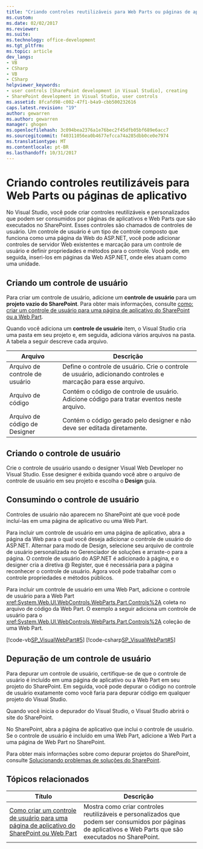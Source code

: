 ```yaml
---
title: "Criando controles reutilizáveis para Web Parts ou páginas de aplicativo | Microsoft Docs"
ms.custom: 
ms.date: 02/02/2017
ms.reviewer: 
ms.suite: 
ms.technology: office-development
ms.tgt_pltfrm: 
ms.topic: article
dev_langs:
- VB
- CSharp
- VB
- CSharp
helpviewer_keywords:
- user controls [SharePoint development in Visual Studio], creating
- SharePoint development in Visual Studio, user controls
ms.assetid: 8fcafd98-c002-47f1-b4a9-cbb500232616
caps.latest.revision: "19"
author: gewarren
ms.author: gewarren
manager: ghogen
ms.openlocfilehash: 3c094bea2376a1e76bec2f45dfb05bf689e6acc7
ms.sourcegitcommit: f40311056ea0b4677efcca74a285dbb0ce0e7974
ms.translationtype: MT
ms.contentlocale: pt-BR
ms.lasthandoff: 10/31/2017
---
```

# <a name="creating-reusable-controls-for-web-parts-or-application-pages"></a>Criando controles reutilizáveis para Web Parts ou páginas de aplicativo
  No Visual Studio, você pode criar controles reutilizáveis e personalizados que podem ser consumidos por páginas de aplicativos e Web Parts que são executados no SharePoint. Esses controles são chamados de controles de usuário. Um controle de usuário é um tipo de controle composto que funciona como uma página da Web do ASP.NET, você pode adicionar controles de servidor Web existentes e marcação para um controle de usuário e definir propriedades e métodos para o controle. Você pode, em seguida, inseri-los em páginas da Web ASP.NET, onde eles atuam como uma unidade.  
  
## <a name="creating-a-user-control"></a>Criando um controle de usuário  
 Para criar um controle de usuário, adicione um **controle de usuário** para um **projeto vazio do SharePoint**. Para obter mais informações, consulte [como: criar um controle de usuário para uma página de aplicativo do SharePoint ou a Web Part](../sharepoint/how-to-create-a-user-control-for-a-sharepoint-application-page-or-web-part.md).  
  
 Quando você adiciona um **controle de usuário** item, o Visual Studio cria uma pasta em seu projeto e, em seguida, adiciona vários arquivos na pasta. A tabela a seguir descreve cada arquivo.  
  
|Arquivo|Descrição|  
|----------|-----------------|  
|Arquivo de controle de usuário|Define o controle de usuário. Crie o controle de usuário, adicionando controles e marcação para esse arquivo.|  
|Arquivo de código|Contém o código de controle de usuário. Adicione código para tratar eventos neste arquivo.|  
|Arquivo de código de Designer|Contém o código gerado pelo designer e não deve ser editada diretamente.|  
  
## <a name="designing-the-user-control"></a>Criando o controle de usuário  
 Crie o controle de usuário usando o designer Visual Web Developer no Visual Studio. Esse designer é exibida quando você abre o arquivo de controle de usuário em seu projeto e escolha o **Design** guia.  

## <a name="consuming-the-user-control"></a>Consumindo o controle de usuário  
 Controles de usuário não aparecem no SharePoint até que você pode incluí-las em uma página de aplicativo ou uma Web Part.  
  
 Para incluir um controle de usuário em uma página de aplicativo, abra a página da Web para o qual você deseja adicionar o controle de usuário do ASP.NET. Alternar para modo de Design, selecione seu arquivo de controle de usuário personalizada no Gerenciador de soluções e arraste-o para a página. O controle de usuário do ASP.NET é adicionado à página, e o designer cria a diretiva @ Register, que é necessária para a página reconhecer o controle de usuário. Agora você pode trabalhar com o controle propriedades e métodos públicos.  
  
 Para incluir um controle de usuário em uma Web Part, adicione o controle de usuário para a Web Part <xref:System.Web.UI.WebControls.WebParts.Part.Controls%2A> coleta no arquivo de código da Web Part. O exemplo a seguir adiciona um controle de usuário para o <xref:System.Web.UI.WebControls.WebParts.Part.Controls%2A> coleção de uma Web Part.  
  
 [!code-vb[SP_VisualWebPart#5](../sharepoint/codesnippet/VisualBasic/sp_visualwebpart.vb/visualwebpart1/visualwebpart1.vb#5)]
 [!code-csharp[SP_VisualWebPart#5](../sharepoint/codesnippet/CSharp/sp_visualwebpart.cs/visualwebpart1/visualwebpart1.cs#5)]  
  
## <a name="debugging-a-user-control"></a>Depuração de um controle de usuário  
 Para depurar um controle de usuário, certifique-se de que o controle de usuário é incluído em uma página de aplicativo ou a Web Part em seu projeto do SharePoint. Em seguida, você pode depurar o código no controle de usuário exatamente como você faria para depurar código em qualquer projeto do Visual Studio.  
  
 Quando você inicia o depurador do Visual Studio, o Visual Studio abrirá o site do SharePoint.  
  
 No SharePoint, abra a página de aplicativo que inclui o controle de usuário. Se o controle de usuário é incluído em uma Web Part, adicione a Web Part a uma página de Web Part no SharePoint.  
  
 Para obter mais informações sobre como depurar projetos do SharePoint, consulte [Solucionando problemas de soluções do SharePoint](../sharepoint/troubleshooting-sharepoint-solutions.md).  
  
## <a name="related-topics"></a>Tópicos relacionados  
  
|Título|Descrição|  
|-----------|-----------------|  
|[Como criar um controle de usuário para uma página de aplicativo do SharePoint ou Web Part](../sharepoint/how-to-create-a-user-control-for-a-sharepoint-application-page-or-web-part.md)|Mostra como criar controles reutilizáveis e personalizados que podem ser consumidos por páginas de aplicativos e Web Parts que são executados no SharePoint.|  
  
  